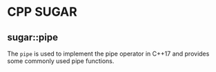 # CPP SUGAR

## sugar::pipe
The `pipe` is used to implement the pipe operator in C++17 and provides some commonly used pipe functions.
